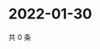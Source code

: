 # 2022-01-30

共 0 条

<!-- BEGIN WEIBO -->
<!-- 最后更新时间 Sun Jan 30 2022 23:12:57 GMT+0800 (China Standard Time) -->

<!-- END WEIBO -->
